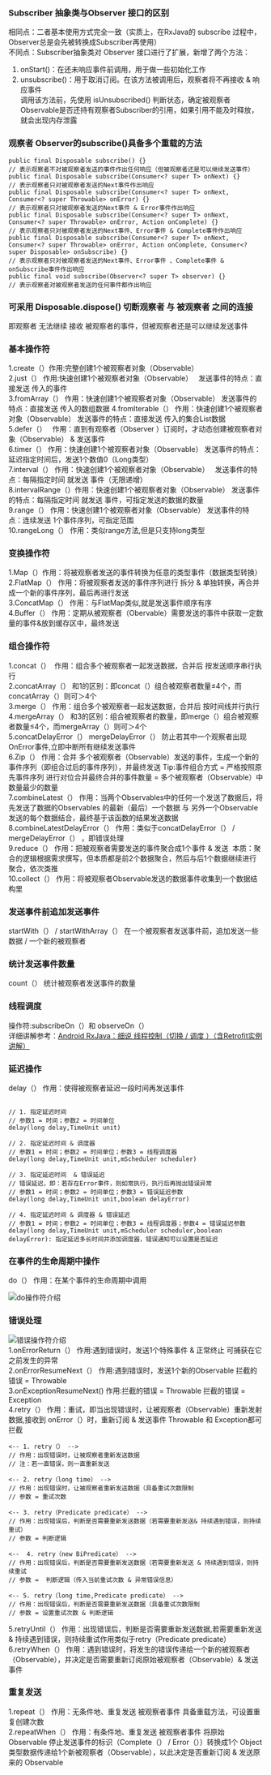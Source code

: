 ### Subscriber 抽象类与Observer 接口的区别  
相同点：二者基本使用方式完全一致（实质上，在RxJava的 subscribe 过程中，Observer总是会先被转换成Subscriber再使用）  
不同点：Subscriber抽象类对 Observer 接口进行了扩展，新增了两个方法：  
1. onStart()：在还未响应事件前调用，用于做一些初始化工作  
2. unsubscribe()：用于取消订阅。在该方法被调用后，观察者将不再接收 & 响应事件  
调用该方法前，先使用 isUnsubscribed() 判断状态，确定被观察者Observable是否还持有观察者Subscriber的引用，如果引用不能及时释放，就会出现内存泄露

### 观察者 Observer的subscribe()具备多个重载的方法
    public final Disposable subscribe() {}
    // 表示观察者不对被观察者发送的事件作出任何响应（但被观察者还是可以继续发送事件）
    public final Disposable subscribe(Consumer<? super T> onNext) {}
    // 表示观察者只对被观察者发送的Next事件作出响应
    public final Disposable subscribe(Consumer<? super T> onNext, Consumer<? super Throwable> onError) {} 
    // 表示观察者只对被观察者发送的Next事件 & Error事件作出响应
    public final Disposable subscribe(Consumer<? super T> onNext, Consumer<? super Throwable> onError, Action onComplete) {}
    // 表示观察者只对被观察者发送的Next事件、Error事件 & Complete事件作出响应
    public final Disposable subscribe(Consumer<? super T> onNext, Consumer<? super Throwable> onError, Action onComplete, Consumer<?      super Disposable> onSubscribe) {}
    // 表示观察者只对被观察者发送的Next事件、Error事件 、Complete事件 & onSubscribe事件作出响应
    public final void subscribe(Observer<? super T> observer) {}
    // 表示观察者对被观察者发送的任何事件都作出响应
    
### 可采用 Disposable.dispose() 切断观察者 与 被观察者 之间的连接

即观察者 无法继续 接收 被观察者的事件，但被观察者还是可以继续发送事件

### 基本操作符

1.create（）作用:完整创建1个被观察者对象（Observable）  
2.just（） 作用:快速创建1个被观察者对象（Observable）    发送事件的特点：直接发送 传入的事件      
3.fromArray（）  作用：快速创建1个被观察者对象（Observable）  发送事件的特点：直接发送 传入的数组数据 
4.fromIterable（）  作用：快速创建1个被观察者对象（Observable） 发送事件的特点：直接发送 传入的集合List数据  
5.defer（）   作用：直到有观察者（Observer ）订阅时，才动态创建被观察者对象（Observable） & 发送事件  
6.timer（）   作用：快速创建1个被观察者对象（Observable）     发送事件的特点：延迟指定时间后，发送1个数值0（Long类型）  
7.interval（）  作用：快速创建1个被观察者对象（Observable）   发送事件的特点：每隔指定时间 就发送 事件（无限递增）  
8.intervalRange（）作用：快速创建1个被观察者对象（Observable）    发送事件的特点：每隔指定时间 就发送 事件，可指定发送的数据的数量  
9.range（） 作用：快速创建1个被观察者对象（Observable）   发送事件的特点：连续发送 1个事件序列，可指定范围  
10.rangeLong（）  作用：类似range方法,但是只支持long类型  

### 变换操作符

1.Map（）作用：将被观察者发送的事件转换为任意的类型事件（数据类型转换）  
2.FlatMap（） 作用：将被观察者发送的事件序列进行 拆分 & 单独转换，再合并成一个新的事件序列，最后再进行发送  
3.ConcatMap（） 作用：与FlatMap类似,就是发送事件顺序有序  
4.Buffer（） 作用：定期从被观察者（Obervable）需要发送的事件中获取一定数量的事件&放到缓存区中，最终发送

### 组合操作符

1.concat（）  作用：组合多个被观察者一起发送数据，合并后 按发送顺序串行执行  
2.concatArray（） 和1的区别：即concat（）组合被观察者数量≤4个，而concatArray（）则可＞4个  
3.merge（）  作用：组合多个被观察者一起发送数据，合并后 按时间线并行执行  
4.mergeArray（） 和3的区别：组合被观察者的数量，即merge（）组合被观察者数量≤4个，而mergeArray（）则可＞4个  
5.concatDelayError（） mergeDelayError（） 防止若其中一个观察者出现OnError事件,立即中断所有继续发送事件  
6.Zip（） 作用：合并 多个被观察者（Observable）发送的事件，生成一个新的事件序列（即组合过后的事件序列），并最终发送  Tip:事件组合方式 = 严格按照原先事件序列 进行对位合并最终合并的事件数量 = 多个被观察者（Observable）中数量最少的数量  
7.combineLatest（） 作用：当两个Observables中的任何一个发送了数据后，将先发送了数据的Observables 的最新（最后）一个数据 与 另外一个Observable发送的每个数据结合，最终基于该函数的结果发送数据  
8.combineLatestDelayError（） 作用：类似于concatDelayError（） / mergeDelayError（） ，即错误处理  
9.reduce（） 作用：把被观察者需要发送的事件聚合成1个事件 & 发送  本质：聚合的逻辑根据需求撰写，但本质都是前2个数据聚合，然后与后1个数据继续进行聚合，依次类推  
10.collect（） 作用：将被观察者Observable发送的数据事件收集到一个数据结构里

### 发送事件前追加发送事件

startWith（） / startWithArray（）   在一个被观察者发送事件前，追加发送一些数据 / 一个新的被观察者

### 统计发送事件数量

count（）  统计被观察者发送事件的数量

### 线程调度

操作符:subscribeOn（）和 observeOn（）  
详细讲解参考：[Android RxJava：细说 线程控制（切换 / 调度 ）（含Retrofit实例讲解）](https://www.jianshu.com/p/5225b2baaecd)

### 延迟操作

delay（）  作用：使得被观察者延迟一段时间再发送事件
<pre><code>
// 1. 指定延迟时间
// 参数1 = 时间；参数2 = 时间单位
delay(long delay,TimeUnit unit)

// 2. 指定延迟时间 & 调度器
// 参数1 = 时间；参数2 = 时间单位；参数3 = 线程调度器
delay(long delay,TimeUnit unit,mScheduler scheduler)

// 3. 指定延迟时间  & 错误延迟
// 错误延迟，即：若存在Error事件，则如常执行，执行后再抛出错误异常
// 参数1 = 时间；参数2 = 时间单位；参数3 = 错误延迟参数
delay(long delay,TimeUnit unit,boolean delayError)

// 4. 指定延迟时间 & 调度器 & 错误延迟
// 参数1 = 时间；参数2 = 时间单位；参数3 = 线程调度器；参数4 = 错误延迟参数
delay(long delay,TimeUnit unit,mScheduler scheduler,boolean delayError): 指定延迟多长时间并添加调度器，错误通知可以设置是否延迟
</code></pre>

 ### 在事件的生命周期中操作
 
 do（） 作用：在某个事件的生命周期中调用
 
![do操作符介绍](https://github.com/805058027/RxJava_Learning/raw/master/screenshots/do.png)

 ### 错误处理
 
 ![错误操作符介绍](https://github.com/805058027/RxJava_Learning/raw/master/screenshots/error.png)  
 1.onErrorReturn（）  作用:遇到错误时，发送1个特殊事件 & 正常终止  可捕获在它之前发生的异常  
 2.onErrorResumeNext（）  作用:遇到错误时，发送1个新的Observable  拦截的错误 = Throwable  
 3.onExceptionResumeNext()  作用:拦截的错误 = Throwable 拦截的错误 = Exception  
 4.retry（） 作用：重试，即当出现错误时，让被观察者（Observable）重新发射数据,接收到 onError（）时，重新订阅 & 发送事件
Throwable 和 Exception都可拦截
<pre><code><-- 1. retry（） -->
// 作用：出现错误时，让被观察者重新发送数据
// 注：若一直错误，则一直重新发送

<-- 2. retry（long time） -->
// 作用：出现错误时，让被观察者重新发送数据（具备重试次数限制
// 参数 = 重试次数
 
<-- 3. retry（Predicate predicate） -->
// 作用：出现错误后，判断是否需要重新发送数据（若需要重新发送& 持续遇到错误，则持续重试）
// 参数 = 判断逻辑

<--  4. retry（new BiPredicate<Integer, Throwable>） -->
// 作用：出现错误后，判断是否需要重新发送数据（若需要重新发送 & 持续遇到错误，则持续重试
// 参数 =  判断逻辑（传入当前重试次数 & 异常错误信息）

<-- 5. retry（long time,Predicate predicate） -->
// 作用：出现错误后，判断是否需要重新发送数据（具备重试次数限制
// 参数 = 设置重试次数 & 判断逻辑
</code></pre>  
5.retryUntil（） 作用：出现错误后，判断是否需要重新发送数据,若需要重新发送 & 持续遇到错误，则持续重试作用类似于retry（Predicate predicate）  
6.retryWhen（） 作用：遇到错误时，将发生的错误传递给一个新的被观察者（Observable），并决定是否需要重新订阅原始被观察者（Observable）& 发送事件

### 重复发送

1.repeat（） 作用：无条件地、重复发送 被观察者事件  具备重载方法，可设置重复创建次数  
2.repeatWhen（） 作用：有条件地、重复发送 被观察者事件  将原始 Observable 停止发送事件的标识（Complete（） /  Error（））转换成1个 Object 类型数据传递给1个新被观察者（Observable），以此决定是否重新订阅 & 发送原来的  Observable



